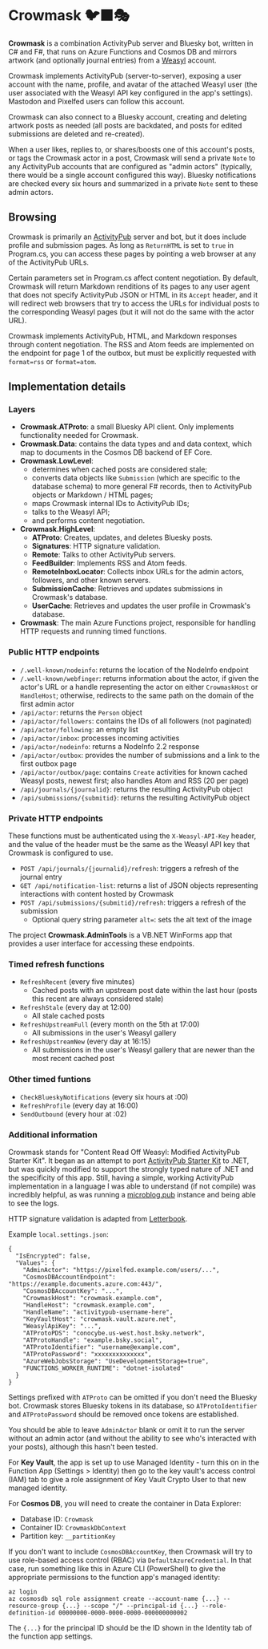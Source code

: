﻿# Crowmask 🐦‍⬛🎭

**Crowmask** is a combination ActivityPub server and Bluesky bot, written in
C# and F#, that runs on Azure Functions and Cosmos DB and mirrors artwork (and
optionally journal entries) from a [Weasyl](https://www.weasyl.com/) account.

Crowmask implements ActivityPub (server-to-server), exposing a user account
with the name, profile, and avatar of the attached Weasyl user (the user
associated with the Weasyl API key configured in the app's settings). Mastodon
and Pixelfed users can follow this account.

Crowmask can also connect to a Bluesky account, creating and deleting artwork
posts as needed (all posts are backdated, and posts for edited submissions are
deleted and re-created).

When a user likes, replies to, or shares/boosts one of this account's posts,
or tags the Crowmask actor in a post, Crowmask will send a private `Note` to
any ActivityPub accounts that are configured as "admin actors" (typically,
there would be a single account configured this way). Bluesky notifications
are checked every six hours and summarized in a private `Note` sent to these
admin actors. 

## Browsing

Crowmask is primarily an [ActivityPub](https://www.w3.org/TR/activitypub/)
server and bot, but it does include profile and submission pages. As long as
`ReturnHTML` is set to `true` in Program.cs, you can access these pages by
pointing a web browser at any of the ActivityPub URLs.

Certain parameters set in Program.cs affect content negotiation. By default,
Crowmask will return Markdown renditions of its pages to any user agent that
does not specify ActivityPub JSON or HTML in its `Accept` header, and it will
redirect web browsers that try to access the URLs for individual posts to the
corresponding Weasyl pages (but it will not do the same with the actor URL).

Crowmask implements ActivityPub, HTML, and Markdown responses through content
negotiation. The RSS and Atom feeds are implemented on the endpoint for page 1
of the outbox, but must be explicitly requested with `format=rss` or
`format=atom`.

## Implementation details

### Layers

* **Crowmask.ATProto**: a small Bluesky API client. Only implements functionality needed for Crowmask.
* **Crowmask.Data**: contains the data types and and data context, which map to documents in the Cosmos DB backend of EF Core.
* **Crowmask.LowLevel**:
  * determines when cached posts are considered stale;
  * converts data objects like `Submission` (which are specific to the database schema) to more general F# records, then to ActivityPub objects or Markdown / HTML pages;
  * maps Crowmask internal IDs to ActivityPub IDs;
  * talks to the Weasyl API;
  * and performs content negotiation.
* **Crowmask.HighLevel**:
  * **ATProto**: Creates, updates, and deletes Bluesky posts.
  * **Signatures**: HTTP signature validation.
  * **Remote**: Talks to other ActivityPub servers.
  * **FeedBuilder**: Implements RSS and Atom feeds.
  * **RemoteInboxLocator**: Collects inbox URLs for the admin actors, followers, and other known servers.
  * **SubmissionCache**: Retrieves and updates submissions in Crowmask's database.
  * **UserCache**: Retrieves and updates the user profile in Crowmask's database.
* **Crowmask**: The main Azure Functions project, responsible for handling HTTP requests and running timed functions.

### Public HTTP endpoints

* `/.well-known/nodeinfo`: returns the location of the NodeInfo endpoint
* `/.well-known/webfinger`: returns information about the actor, if given the actor's URL or a handle representing the actor on either `CrowmaskHost` or `HandleHost`; otherwise, redirects to the same path on the domain of the first admin actor
* `/api/actor`: returns the `Person` object
* `/api/actor/followers`: contains the IDs of all followers (not paginated)
* `/api/actor/following`: an empty list
* `/api/actor/inbox`: processes incoming activities
* `/api/actor/nodeinfo`: returns a NodeInfo 2.2 response
* `/api/actor/outbox`: provides the number of submissions and a link to the first outbox page
* `/api/actor/outbox/page`: contains `Create` activities for known cached Weasyl posts, newest first; also handles Atom and RSS (20 per page)
* `/api/journals/{journalid}`: returns the resulting ActivityPub object
* `/api/submissions/{submitid}`: returns the resulting ActivityPub object

### Private HTTP endpoints

These functions must be authenticated using the `X-Weasyl-API-Key` header, and
the value of the header must be the same as the Weasyl API key that Crowmask
is configured to use.

* `POST /api/journals/{journalid}/refresh`: triggers a refresh of the journal entry
* `GET /api/notification-list`: returns a list of JSON objects representing interactions with content hosted by Crowmask
* `POST /api/submissions/{submitid}/refresh`: triggers a refresh of the submission
  * Optional query string parameter `alt=`: sets the alt text of the image

The project **Crowmask.AdminTools** is a VB.NET WinForms app that provides a
user interface for accessing these endpoints.

### Timed refresh functions

* `RefreshRecent` (every five minutes)
  * Cached posts with an upstream post date within the last hour (posts this recent are always considered stale)
* `RefreshStale` (every day at 12:00)
  * All stale cached posts
* `RefreshUpstreamFull` (every month on the 5th at 17:00)
  * All submissions in the user's Weasyl gallery
* `RefreshUpstreamNew` (every day at 16:15)
  * All submissions in the user's Weasyl gallery that are newer than the most recent cached post

### Other timed funtions

* `CheckBlueskyNotifications` (every six hours at :00)
* `RefreshProfile` (every day at 16:00)
* `SendOutbound` (every hour at :02)

### Additional information

Crowmask stands for "Content Read Off Weasyl: Modified ActivityPub Starter Kit". It began as an attempt
to port [ActivityPub Starter Kit](https://github.com/jakelazaroff/activitypub-starter-kit) to .NET, but
was quickly modified to support the strongly typed nature of .NET and the specificity of this app.
Still, having a simple, working ActivityPub implementation in a language I was able to understand (if
not compile) was incredibly helpful, as was running a [microblog.pub](`https://docs.microblog.pub/`)
instance and being able to see the logs.

HTTP signature validation is adapted from [Letterbook](https://github.com/Letterbook/Letterbook).

Example `local.settings.json`:

    {
      "IsEncrypted": false,
      "Values": {
        "AdminActor": "https://pixelfed.example.com/users/...",
        "CosmosDBAccountEndpoint": "https://example.documents.azure.com:443/",
        "CosmosDBAccountKey": "...",
        "CrowmaskHost": "crowmask.example.com",
        "HandleHost": "crowmask.example.com",
        "HandleName": "activitypub-username-here",
        "KeyVaultHost": "crowmask.vault.azure.net",
        "WeasylApiKey": "...",
        "ATProtoPDS": "conocybe.us-west.host.bsky.network",
        "ATProtoHandle": "example.bsky.social",
        "ATProtoIdentifier": "username@example.com",
        "ATProtoPassword": "xxxxxxxxxxxxxx",
        "AzureWebJobsStorage": "UseDevelopmentStorage=true",
        "FUNCTIONS_WORKER_RUNTIME": "dotnet-isolated"
      }
    }

Settings prefixed with `ATProto` can be omitted if you don't need the Bluesky
bot. Crowmask stores Bluesky tokens in its database, so `ATProtoIdentifier`
and `ATProtoPassword` should be removed once tokens are established.

You should be able to leave `AdminActor` blank or omit it to run the server
without an admin actor (and without the ability to see who's interacted with
your posts), although this hasn't been tested.

For **Key Vault**, the app is set up to use Managed Identity - turn this on in
the Function App (Settings > Identity) then go to the key vault's access
control (IAM) tab to give a role assignment of Key Vault Crypto User to that
new managed identity.

For **Cosmos DB**, you will need to create the container in Data Explorer:

* Database ID: `Crowmask`
* Container ID: `CrowmaskDbContext`
* Partition key: `__partitionKey`

If you don't want to include `CosmosDBAccountKey`, then Crowmask will try to
use role-based access control (RBAC) via `DefaultAzureCredential`. In that
case, run something like this in Azure CLI (PowerShell) to give the
appropriate permissions to the function app's managed identity:

    az login
    az cosmosdb sql role assignment create --account-name {...} --resource-group {...} --scope "/" --principal-id {...} --role-definition-id 00000000-0000-0000-0000-000000000002

The `{...}` for the principal ID should be the ID shown in the Identity tab of
the function app settings.
